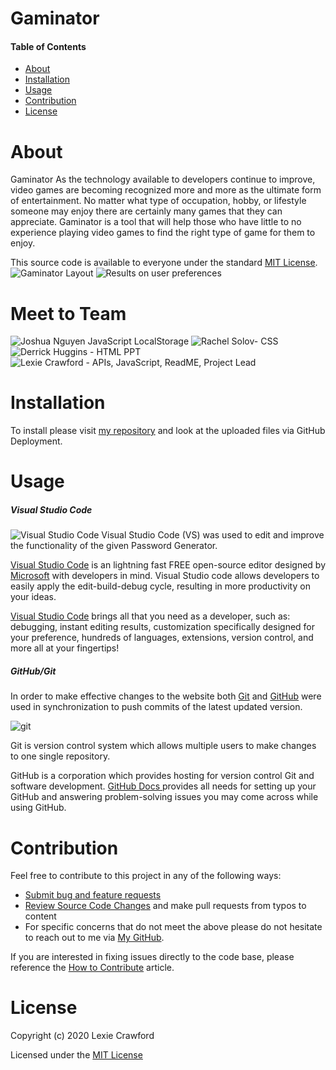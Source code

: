 # Gaminator
#### Table of Contents
* [About](#About)
* [Installation](#Installation)
* [Usage](#Usage)
* [Contribution](#Contribution)
* [License](#License)

# About
Gaminator 
As the technology available to developers continue to improve, video games are becoming recognized more and more as the ultimate form of entertainment. No matter what type of occupation, hobby, or lifestyle someone may enjoy there are certainly many games that they can appreciate. Gaminator is a tool that will help those who have little to no experience playing video games to find the right type of game for them to enjoy.

This source code is available to everyone under the standard [MIT License](https://github.com/microsoft/vscode/blob/master/LICENSE.txt).
![Gaminator Layout](assets/css/gaminator.jpg)
![Results on user preferences](assets/css/results.jpg)

# Meet to Team
![Joshua Nguyen JavaScript LocalStorage ](assets/css/joshAbout.JPG)
![Rachel Solov- CSS](assets/css/rachelAbout.JPG)
![Derrick Huggins - HTML PPT](assets/css/derrickAbout.JPG)
![Lexie Crawford - APIs, JavaScript, ReadME, Project Lead](assets/css/lexieAbout.JPG)

# Installation
To install please visit [my repository](https://github.com/lexcraw4d/Gaminator) and look at the uploaded files via GitHub Deployment.

# Usage
##### Visual Studio Code
![Visual Studio Code](assets/css/readMeVSC.jpg)
Visual Studio Code (VS) was used to edit and improve the functionality of the given Password Generator. 

[Visual Studio Code](https://code.visualstudio.com/) is an lightning fast FREE open-source editor designed by [Microsoft](https://www.microsoft.com/en-us/) with developers in mind. Visual Studio code allows developers to easily apply the edit-build-debug cycle, resulting in more productivity on your ideas.

[Visual Studio Code](https://code.visualstudio.com/) brings all that you need as a developer, such as: debugging, instant editing results, customization specifically designed for your preference, hundreds of languages, extensions, version control, and more all at your fingertips!




##### GitHub/Git

In order to make effective changes to the website both [Git](https://gitforwindows.org/) and [GitHub](https://github.com/) were used in synchronization to push commits of the latest updated version. 

![git](./assets/Github.png)


Git is version control system which allows multiple users to make changes to one single repository.

GitHub is a corporation which provides hosting for version control Git and software development. [GitHub Docs ](https://docs.github.com/en/free-pro-team@latest/github/setting-up-and-managing-your-github-user-account/managing-user-account-settings) provides all needs for setting up your GitHub and answering problem-solving issues you may come across while using GitHub.


# Contribution
Feel free to contribute to this project in any of the following ways: 
* [Submit bug and feature requests](https://github.com/lexcraw4d/Day-Planner/issues)
* [Review Source Code Changes](https://github.com/lexcraw4d/Day-Planner/pulls) and make pull requests from typos to content
* For specific concerns that do not meet the above please do not hesitate to reach out to me via [My GitHub](https://github.com/lexcraw4d).

If you are interested in fixing issues directly to the code base, please reference the [How to Contribute](https://github.com/microsoft/vscode/wiki/How-to-Contribute) article.

# License

Copyright (c) 2020 Lexie Crawford

Licensed under the [MIT License](https://github.com/lexcraw4d/SEO/blob/master/LICENSE)
